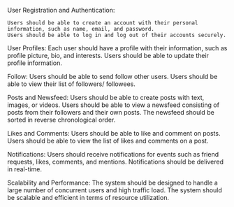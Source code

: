User Registration and Authentication:

    Users should be able to create an account with their personal information, such as name, email, and password.
    Users should be able to log in and log out of their accounts securely.

User Profiles:
    Each user should have a profile with their information, such as profile picture, bio, and interests.
    Users should be able to update their profile information.

Follow:
    Users should be able to send follow other users.
    Users should be able to view their list of followers/ followees.

Posts and Newsfeed:
    Users should be able to create posts with text, images, or videos.
    Users should be able to view a newsfeed consisting of posts from their followers and their own posts.
    The newsfeed should be sorted in reverse chronological order.

Likes and Comments:
    Users should be able to like and comment on posts.
    Users should be able to view the list of likes and comments on a post.

Notifications:
    Users should receive notifications for events such as friend requests, likes, comments, and mentions.
    Notifications should be delivered in real-time.

Scalability and Performance:
    The system should be designed to handle a large number of concurrent users and high traffic load.
    The system should be scalable and efficient in terms of resource utilization.
